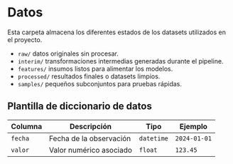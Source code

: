 # Datos

Esta carpeta almacena los diferentes estados de los datasets utilizados en el proyecto.

- `raw/` datos originales sin procesar.
- `interim/` transformaciones intermedias generadas durante el pipeline.
- `features/` insumos listos para alimentar los modelos.
- `processed/` resultados finales o datasets limpios.
- `samples/` pequeños subconjuntos para pruebas rápidas.

## Plantilla de diccionario de datos

| Columna | Descripción | Tipo | Ejemplo |
| ------- | ----------- | ---- | ------- |
| `fecha` | Fecha de la observación | `datetime` | `2024-01-01` |
| `valor` | Valor numérico asociado | `float` | `123.45` |

